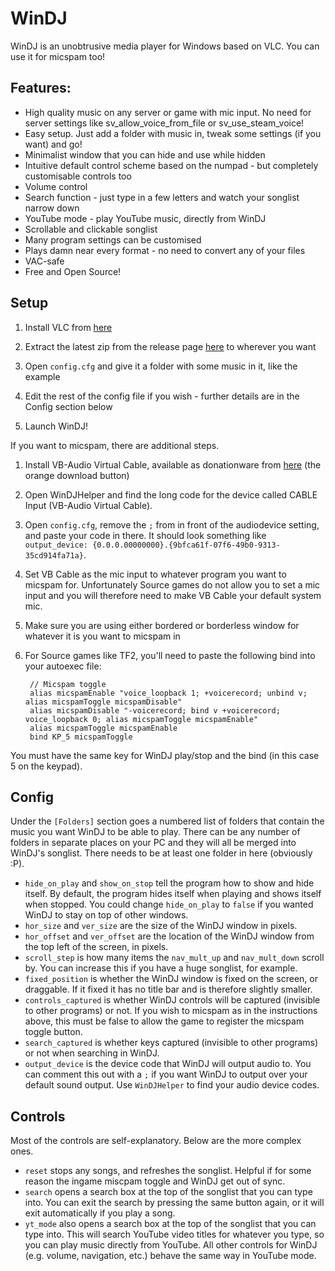# WinDJ
WinDJ is an unobtrusive media player for Windows based on VLC. You can use it for micspam too!

## Features:
- High quality music on any server or game with mic input. No need for server settings like sv_allow_voice_from_file or sv_use_steam_voice!
- Easy setup. Just add a folder with music in, tweak some settings (if you want) and go!
- Minimalist window that you can hide and use while hidden
- Intuitive default control scheme based on the numpad - but completely customisable controls too
- Volume control
- Search function - just type in a few letters and watch your songlist narrow down 
- YouTube mode - play YouTube music, directly from WinDJ
- Scrollable and clickable songlist
- Many program settings can be customised
- Plays damn near every format - no need to convert any of your files
- VAC-safe
- Free and Open Source! 

## Setup
1. Install VLC from [here](https://www.videolan.org/vlc/index.html)

2. Extract the latest zip from the release page [here](https://github.com/dcragusa/WinDJ/releases) to wherever you want

3. Open `config.cfg` and give it a folder with some music in it, like the example

4. Edit the rest of the config file if you wish - further details are in the Config section below

5. Launch WinDJ!
 
If you want to micspam, there are additional steps.

1. Install VB-Audio Virtual Cable, available as donationware from [here](https://www.vb-audio.com/Cable/) (the orange download button)

2. Open WinDJHelper and find the long code for the device called CABLE Input (VB-Audio Virtual Cable). 
 
3. Open `config.cfg`, remove the `;` from in front of the audiodevice setting, and paste your code in there. 
It should look something like `output_device: {0.0.0.00000000}.{9bfca61f-07f6-49b0-9313-35cd914fa71a}`.
 
4. Set VB Cable as the mic input to whatever program you want to micspam for. 
Unfortunately Source games do not allow you to set a mic input and you will therefore need to make VB Cable your default system mic.

5. Make sure you are using either bordered or borderless window for whatever it is you want to micspam in

6. For Source games like TF2, you'll need to paste the following bind into your autoexec file:

        // Micspam toggle
        alias micspamEnable "voice_loopback 1; +voicerecord; unbind v; alias micspamToggle micspamDisable"
        alias micspamDisable "-voicerecord; bind v +voicerecord; voice_loopback 0; alias micspamToggle micspamEnable"
        alias micspamToggle micspamEnable
        bind KP_5 micspamToggle
        
You must have the same key for WinDJ play/stop and the bind (in this case 5 on the keypad).

## Config
Under the `[Folders]` section goes a numbered list of folders that contain the music you want WinDJ to be able to play.
There can be any number of folders in separate places on your PC and they will all be merged into WinDJ's songlist.
There needs to be at least one folder in here (obviously :P).

- `hide_on_play` and `show_on_stop` tell the program how to show and hide itself. 
By default, the program hides itself when playing and shows itself when stopped.
You could change `hide_on_play` to `false` if you wanted WinDJ to stay on top of other windows.
- `hor_size` and `ver_size` are the size of the WinDJ window in pixels.
- `hor_offset` and `ver_offset` are the location of the WinDJ window from the top left of the screen, in pixels.
- `scroll_step` is how many items the `nav_mult_up` and `nav_mult_down` scroll by. 
You can increase this if you have a huge songlist, for example.
- `fixed_position` is whether the WinDJ window is fixed on the screen, or draggable. 
If it fixed it has no title bar and is therefore slightly smaller.
- `controls_captured` is whether WinDJ controls will be captured (invisible to other programs) or not.
If you wish to micspam as in the instructions above, this must be false to allow the game to register the micspam toggle button.
- `search_captured` is whether keys captured (invisible to other programs) or not when searching in WinDJ.
- `output_device` is the device code that WinDJ will output audio to. 
You can comment this out with a `;` if you want WinDJ to output over your default sound output.
Use `WinDJHelper` to find your audio device codes.

## Controls
Most of the controls are self-explanatory. Below are the more complex ones.
- `reset` stops any songs, and refreshes the songlist. 
Helpful if for some reason the ingame miscpam toggle and WinDJ get out of sync.
- `search` opens a search box at the top of the songlist that you can type into.
You can exit the search by pressing the same button again, or it will exit automatically if you play a song.
- `yt_mode` also opens a search box at the top of the songlist that you can type into.
This will search YouTube video titles for whatever you type, so you can play music directly from YouTube.
All other controls for WinDJ (e.g. volume, navigation, etc.) behave the same way in YouTube mode.
